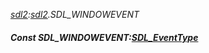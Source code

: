 _[sdl2](../../modules/sdl2/sdl2-module.md):[sdl2](../../modules/sdl2/sdl2-module.md).SDL\_WINDOWEVENT_
##### Const SDL\_WINDOWEVENT:[SDL_EventType](../../modules/sdl2/sdl2-sdl_eventtype.md)
